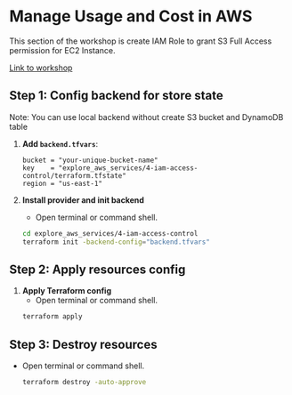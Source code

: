 # Manage Usage and Cost in AWS

This section of the workshop is create IAM Role to grant S3 Full Access permission for EC2 Instance.

[Link to workshop](https://000048.awsstudygroup.com/)


## Step 1: Config backend for store state
  Note: You can use local backend without create S3 bucket and DynamoDB table
1.  **Add `backend.tfvars`**:

    ```hcl
    bucket = "your-unique-bucket-name"
    key    = "explore_aws_services/4-iam-access-control/terraform.tfstate"
    region = "us-east-1"
    ```
2.  **Install provider and init backend**
    * Open terminal or command shell.
    ```bash
    cd explore_aws_services/4-iam-access-control
    terraform init -backend-config="backend.tfvars"
    ```

## Step 2: Apply resources config 

1.  **Apply Terraform config**
    * Open terminal or command shell.
    ```bash
    terraform apply
    ```

## Step 3: Destroy resources
  * Open terminal or command shell.
  
    ```bash
    terraform destroy -auto-approve
    ```